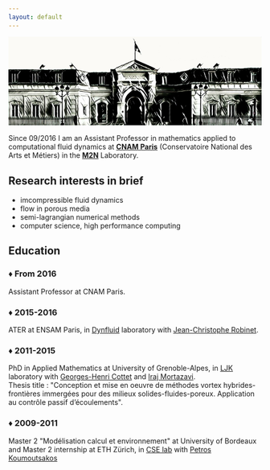 ```yaml
---
layout: default
---
```


![Cnam](/assets/images/cnam.jpg)

Since 09/2016 I am an Assistant Professor in mathematics applied to computational fluid dynamics at [**CNAM Paris**](http://www.cnam-paris.fr/cnam-paris/1300-formations-et-300-diplomes-de-bac-a-bac-8-818673.kjsp) (Conservatoire National des Arts et Métiers) in the [**M2N**](http://maths.cnam.fr/M2N/) Laboratory.  

## Research interests in brief
* imcompressible fluid dynamics
* flow in porous media
* semi-lagrangian numerical methods
* computer science, high performance computing

## Education

### ♦ From 2016
Assistant Professor at CNAM Paris.

### ♦ 2015-2016
ATER at ENSAM Paris, in [Dynfluid](http://dynfluid.ensam.eu/) laboratory with [Jean-Christophe Robinet](http://jch.robinet.pagesperso-orange.fr/).

### ♦ 2011-2015
PhD in Applied Mathematics at University of Grenoble-Alpes, in [LJK](https://ljk.imag.fr/) laboratory with [Georges-Henri Cottet](https://ljk.imag.fr/membres/Georges-Henri.Cottet/) and [Iraj Mortazavi](https://www.researchgate.net/profile/Iraj_Mortazavi).  
Thesis title : "Conception et mise en oeuvre de méthodes vortex hybrides-frontières immergées pour des milieux solides-fluides-poreux. Application au contrôle passif d’écoulements".

### ♦ 2009-2011
Master 2 "Modélisation calcul et environnement" at University of Bordeaux and Master 2 internship at ETH Zürich, in [CSE lab](http://www.cse-lab.ethz.ch/) with [Petros Koumoutsakos](http://www.cse-lab.ethz.ch/member/petros-koumoutsakos/)
